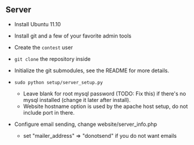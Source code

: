 ## Server

* Install Ubuntu 11.10
* Install git and a few of your favorite admin tools
* Create the `contest` user
* `git clone` the repository inside
* Initialize the git submodules, see the README for more details.
* `sudo python setup/server_setup.py`

    * Leave blank for root mysql password (TODO: Fix this) if there's no mysql installed (change it later after install).
    * Website hostname option is used by the apache host setup, do not include port in there.
    
* Configure email sending, change website/server_info.php

    * set "mailer_address" => "donotsend" if you do not want emails